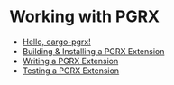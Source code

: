# Working with PGRX

- [Hello, cargo-pgrx!](./cargo-pgrx.md)
- [Building & Installing a PGRX Extension](./build.md)
- [Writing a PGRX Extension](./write.md)
- [Testing a PGRX Extension](./test.md)
